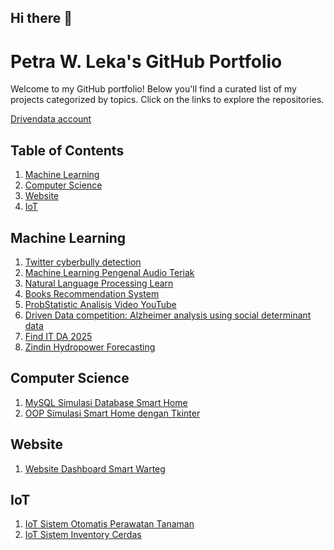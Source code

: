## Hi there 👋
# Petra W. Leka's GitHub Portfolio

Welcome to my GitHub portfolio! Below you'll find a curated list of my projects categorized by topics. Click on the links to explore the repositories.


[Drivendata account](https://www.drivendata.org/users/PetraWLeka/)


## Table of Contents
1. [Machine Learning](#machine-learning)
2. [Computer Science](#computer-science)
3. [Website](#website)
4. [IoT](#iot)

## Machine Learning
1. [Twitter cyberbully detection](https://github.com/PetraWLeka/NLP-Twitter-bully-detection)
2. [Machine Learning Pengenal Audio Teriak](https://github.com/PetraWLeka/Machine-Learning-Pengenal-Audio-Teriak)
3. [Natural Language Processing Learn](https://github.com/PetraWLeka/natural_language_processing_learn)
4. [Books Recommendation System](https://github.com/PetraWLeka/books_recommender_system/)
5. [ProbStatistic Analisis Video YouTube](https://github.com/PetraWLeka/ProbStatistic-Analisis-video-youtube)
6. [Driven Data competition: Alzheimer analysis using social determinant data](https://github.com/PetraWLeka/PREPARE-Challenge--Phase-2-Model-Arena-Social-Determinants-Track)
7. [Find IT DA 2025](https://github.com/PetraWLeka/FindIT-DA-2025/tree/main)
8. [Zindin Hydropower Forecasting](https://github.com/PetraWLeka/Zindi-Hydropower-Forecast-Competition)
   

## Computer Science
1. [MySQL Simulasi Database Smart Home](https://github.com/PetraWLeka/MySql-Simulasi-database-smart-home)
2. [OOP Simulasi Smart Home dengan Tkinter](https://github.com/PetraWLeka/OOP-Simulasi-Smart-Home-dengan-Tkinter)


## Website
1. [Website Dashboard Smart Warteg](https://github.com/PetraWLeka/Website-Dashboard_Smart_Warteg)

## IoT
1. [IoT Sistem Otomatis Perawatan Tanaman](https://github.com/PetraWLeka/IoT-Sistem-otomatis-perawatan-tanaman)
2. [IoT Sistem Inventory Cerdas](https://github.com/PetraWLeka/IoT-Sistem_Inventory_Cerdas)



<!--
**PetraWLeka/PetraWLeka** is a ✨ _special_ ✨ repository because its `README.md` (this file) appears on your GitHub profile.

Here are some ideas to get you started:

- 🔭 I’m currently working on ...
- 🌱 I’m currently learning ...
- 👯 I’m looking to collaborate on ...
- 🤔 I’m looking for help with ...
- 💬 Ask me about ...
- 📫 How to reach me: ...
- 😄 Pronouns: ...
- ⚡ Fun fact: ...
-->
